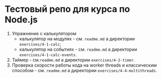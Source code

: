 # Тестовый репо для курса по Node.js

1) Упражнение с калькулятором
    - калькулятор на модулях - см. `readme.md` а директории `exercises/4-1-calc`;
    - калькулятор на событиях - см. `readme.md` а директории `exercises/4-1-calc-events`.
2) Таймер - см.`readme.md` а директории `exercises/4-2-timer`.
3) Проверка скорости работы кода на worker threads и классическим способом -
см. `readme.md` а директории `exercises/4-4-multithreads`.
